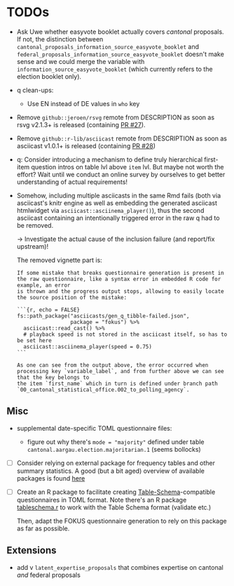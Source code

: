# TODOs

-   Ask Uwe whether easyvote booklet actually covers *cantonal* proposals. If not, the distinction between
    `cantonal_proposals_information_source_easyvote_booklet` and `federal_proposals_information_source_easyvote_booklet` doesn't make sense and we could merge
    the variable with `information_source_easyvote_booklet` (which currently refers to the election booklet only).

-   q clean-ups:

    -   Use EN instead of DE values in `who` key

-   Remove `github::jeroen/rsvg` remote from DESCRIPTION as soon as rsvg v2.1.3+ is released (containing [PR #27](https://github.com/jeroen/rsvg/pull/27)).

-   Remove `github::r-lib/asciicast` remote from DESCRIPTION as soon as asciicast v1.0.1+ is released (containing [PR
    #28](https://github.com/r-lib/asciicast/pull/28))

-   q: Consider introducing a mechanism to define truly hierarchical first-item question intros on table lvl above `item` lvl. But maybe not worth the effort?
    Wait until we conduct an online survey by ourselves to get better understanding of actual requirements!

-   Somehow, including multiple asciicasts in the same Rmd fails (both via asciicast's knitr engine as well as embedding the generated asciicast htmlwidget via
    `asciicast::asciinema_player()`), thus the second asciicast containing an intentionally triggered error in the raw q had to be removed.

    -> Investigate the actual cause of the inclusion failure (and report/fix upstream)!

    The removed vignette part is:

        If some mistake that breaks questionnaire generation is present in the raw questionnaire, like a syntax error in embedded R code for example, an error
        is thrown and the progress output stops, allowing to easily locate the source position of the mistake:

        ```{r, echo = FALSE}
        fs::path_package("asciicasts/gen_q_tibble-failed.json",
                         package = "fokus") %>%
          asciicast::read_cast() %>%
          # playback speed is not stored in the asciicast itself, so has to be set here
          asciicast::asciinema_player(speed = 0.75)
        ```

        As one can see from the output above, the error occurred when processing key `variable_label`, and from further above we can see that the key belongs to
        the item `first_name` which in turn is defined under branch path `00_cantonal_statistical_office.002_to_polling_agency`.

## Misc

-   supplemental date-specific TOML questionnaire files:

    -   figure out why there's `mode = "majority"` defined under table `cantonal.aargau.election.majoritarian.1` (seems bollocks)

-   [ ] Consider relying on external package for frequency tables and other summary statistics. A good (but a bit aged) overview of available packages is found
    [here](https://dabblingwithdata.wordpress.com/2017/12/20/my-favourite-r-package-for-frequency-tables/)

-   [ ] Create an R package to facilitate creating [Table-Schema](https://specs.frictionlessdata.io/table-schema/)-compatible questionnaires in TOML format.
    Note there's an R package [tableschema.r](https://libraries.frictionlessdata.io/docs/table-schema/rlang) to work with the Table Schema format (validate
    etc.)

    Then, adapt the FOKUS questionnaire generation to rely on this package as far as possible.

## Extensions

-   add v `latent_expertise_proposals` that combines expertise on cantonal *and* federal proposals
